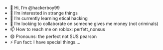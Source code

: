 - 👋 Hi, I’m @hackerboy99
- 👀 I’m interested in strange things
- 🌱 I’m currently learning etical hacking
- 💞️ I’m looking to collaborate on someone gives me money (not criminals)
- 📫 How to reach me on roblox: perfett_nonsus
- 😄 Pronouns: the perfect not SUS pearson
- ⚡ Fun fact: I have special things....
  
